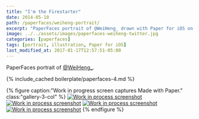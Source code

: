```yaml
---
title: "I'm the Firestarter"
date: 2014-05-10
path: /paperfaces/weiheng-portrait/
excerpt: "PaperFaces portrait of @WeiHeng_ drawn with Paper for iOS on an iPad."
image: ../../assets/images/paperfaces-weiheng-twitter.jpg
categories: [paperfaces]
tags: [portrait, illustration, Paper for iOS]
last_modified_at: 2017-01-17T12:57:51-05:00
---
```


PaperFaces portrait of <a href="https://twitter.com/WeiHeng_">@WeiHeng_</a>.

{% include_cached boilerplate/paperfaces-4.md %}

{% figure caption:"Work in progress screen captures Made with Paper." class:"gallery-3-col" %}
[![Work in process screenshot](../../assets/images/paperfaces-weiheng-process-1-600.jpg)](../../assets/images/paperfaces-weiheng-process-1-lg.jpg) [![Work in process screenshot](../../assets/images/paperfaces-weiheng-process-2-600.jpg)](../../assets/images/paperfaces-weiheng-process-2-lg.jpg) [![Work in process screenshot](../../assets/images/paperfaces-weiheng-process-3-600.jpg)](../../assets/images/paperfaces-weiheng-process-3-lg.jpg) [![Work in process screenshot](../../assets/images/paperfaces-weiheng-process-4-600.jpg)](../../assets/images/paperfaces-weiheng-process-4-lg.jpg)
{% endfigure %}
